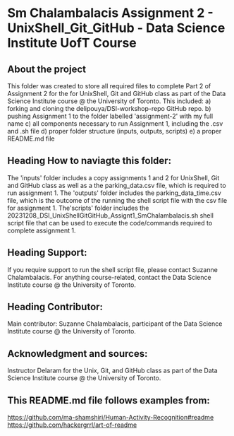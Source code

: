 # Sm Chalambalacis Assignment 2 - UnixShell_Git_GitHub - Data Science Institute UofT Course
## About the project
This folder was created to store all required files to complete Part 2 of Assignment 2 for the for UnixShell, Git and GitHub class as part of the Data Science Institute course @ the University of Toronto. This included:
a) forking and cloning the delipouya/DSI-workshop-repo GitHub repo. 
b) pushing Assignment 1 to the folder labelled 'assignment-2' with my full name
c) all components necessary to run Assignment 1, including the .csv and .sh file
d) proper folder structure (inputs, outputs, scripts) 
e) a proper README.md file

## Heading How to naviagte this folder:
The 'inputs' folder includes a copy assignments 1 and 2 for UnixShell, Git and GitHub class as well as a the parking_data.csv file, which is required to run assignment 1.
The 'outputs' folder includes the parking_data_time.csv file, which is the outcome of the running the shell script file with the csv file for assignment 1.
The'scripts' folder includes the 20231208_DSI_UnixShellGitGitHub_Assignt1_SmChalambalacis.sh shell script file that can be used to execute the code/commands required to complete assignment 1.

## Heading Support:
If you require support to run the shell script file, please contact Suzanne Chalambalacis. For anything course-related, contact the Data Science Institute course @ the University of Toronto.

## Heading Contributor:
Main contributor: Suzanne Chalambalacis, participant of the Data Science Institute course @ the University of Toronto.

## Acknowledgment and sources:
Instructor Delaram for the Unix, Git, and GitHub class as part of the Data Science Institute course @ the University of Toronto.

## This README.md file follows examples from:
https://github.com/ma-shamshiri/Human-Activity-Recognition#readme
https://github.com/hackergrrl/art-of-readme
